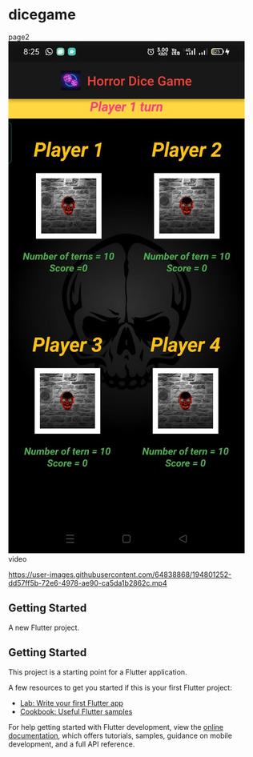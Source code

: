 # dicegame

page2
![Screenshot](ss.jpeg)
video




https://user-images.githubusercontent.com/64838868/194801252-dd57ff5b-72e6-4978-ae90-ca5da1b2862c.mp4




## Getting Started
A new Flutter project.

## Getting Started

This project is a starting point for a Flutter application.

A few resources to get you started if this is your first Flutter project:

- [Lab: Write your first Flutter app](https://docs.flutter.dev/get-started/codelab)
- [Cookbook: Useful Flutter samples](https://docs.flutter.dev/cookbook)

For help getting started with Flutter development, view the
[online documentation](https://docs.flutter.dev/), which offers tutorials,
samples, guidance on mobile development, and a full API reference.

